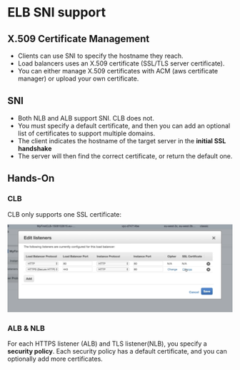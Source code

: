 <!-- This is a template you can use for quick progress days. It removes a lot of the steps we encourage you to share in the longer template 000-DAY-ARTICLE-LONG-TEMPLATE.MD-->

# ELB SNI support
## X.509 Certificate Management

- Clients can use SNI to specify the hostname they reach.
- Load balancers uses an X.509 certificate (SSL/TLS server certificate). 
- You can either manage X.509 certificates with ACM (aws certificate manager) or upload your own certificate.

## SNI
- Both NLB and ALB support SNI. CLB does not.
- You must specify a default certificate, and then you can add an optional list of certificates to support multiple domains.
- The client indicates the hostname of the target server in the **initial SSL handshake**
- The server will then find the correct certificate, or return the default one.

## Hands-On

### CLB
CLB only supports one SSL certificate:

<img src="clb-listener.png" alt=""/>

### ALB & NLB
For each HTTPS listener (ALB) and TLS listener(NLB), you specify a **security policy**. Each security policy has a default certificate, and you can optionally add more certificates.

